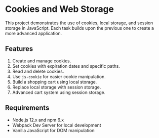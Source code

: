 # Cookies and Web Storage

This project demonstrates the use of cookies, local storage, and session storage in JavaScript. Each task builds upon the previous one to create a more advanced application.

## Features
1. Create and manage cookies.
2. Set cookies with expiration dates and specific paths.
3. Read and delete cookies.
4. Use `js-cookie` for easier cookie manipulation.
5. Build a shopping cart using local storage.
6. Replace local storage with session storage.
7. Advanced cart system using session storage.

## Requirements
- Node.js 12.x and npm 6.x
- Webpack Dev Server for local development
- Vanilla JavaScript for DOM manipulation